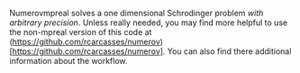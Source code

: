 Numerovmpreal solves a one dimensional Schrodinger problem *with arbitrary precision*. Unless really needed, you may find more helpful to use the non-mpreal version of this code at (https://github.com/rcarcasses/numerov)[https://github.com/rcarcasses/numerov]. You can also find there additional information about the workflow.
